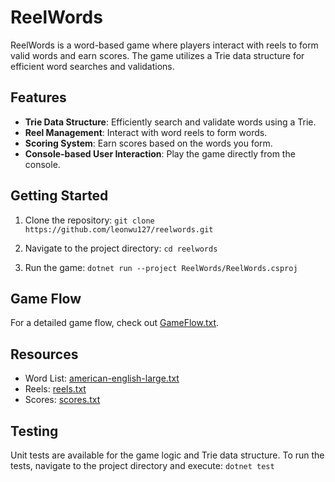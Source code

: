 # ReelWords

ReelWords is a word-based game where players interact with reels to form valid words and earn scores. The game utilizes a Trie data structure for efficient word searches and validations.

## Features

- **Trie Data Structure**: Efficiently search and validate words using a Trie.
- **Reel Management**: Interact with word reels to form words.
- **Scoring System**: Earn scores based on the words you form.
- **Console-based User Interaction**: Play the game directly from the console.

## Getting Started

1. Clone the repository:
`git clone https://github.com/leonwu127/reelwords.git`

2. Navigate to the project directory:
`cd reelwords`

3. Run the game:
`dotnet run --project ReelWords/ReelWords.csproj`


## Game Flow

For a detailed game flow, check out [GameFlow.txt](https://github.com/leonwu127/reelwords/blob/master/ReelWords/GameFlow.txt).

## Resources

- Word List: [american-english-large.txt](https://github.com/leonwu127/reelwords/blob/master/ReelWords/Resources/american-english-large.txt)
- Reels: [reels.txt](https://github.com/leonwu127/reelwords/blob/master/ReelWords/Resources/reels.txt)
- Scores: [scores.txt](https://github.com/leonwu127/reelwords/blob/master/ReelWords/Resources/scores.txt)

## Testing

Unit tests are available for the game logic and Trie data structure. To run the tests, navigate to the project directory and execute:
`dotnet test`



